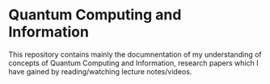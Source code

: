 # Quantum Computing and Information
This repository contains mainly the documnentation of my understanding of concepts of Quantum Computing and Information, research papers which I have gained by reading/watching lecture notes/videos.
